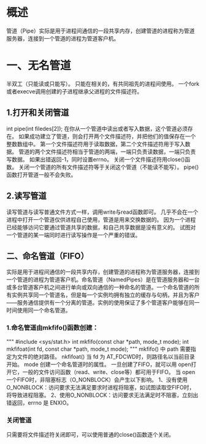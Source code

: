 # 概述
管道（Pipe）实际是用于进程间通信的一段共享内存，创建管道的进程称为管道服务器，连接到一个管道的进程为管道客户机。

# 一、无名管道
半双工（只能读或只能写）。
只能在相关的，有共同祖先的进程间使用。
一个fork或者execve调用创建的子进程继承父进程的文件描述符。

## 1.打开和关闭管道
int pipe(int filedes[2]);
在你从一个管道中读出或者写入数据，这个管道必须存在。
如果成功建立了管道，则会打开两个文件描述符，并把他们的值保存在一个整数数组中。
第一个文件描述符用于读取数据，第二个文件描述符用于写入数据。
管道的两个文件描述符相当于管道的两端，一端只负责读数据，一端只负责写数据。
如果出错返回-1，同时设置errno。
关闭一个文件描述符用close()函数。
关闭一个管道的所有文件描述符等于关闭这个管道（不能读不能写）。
pipe()函数打开管道一般不会失败。

## 2.读写管道
读写管道与读写普通文件方式一样，调用write与read函数即可。
几乎不会在一个进程中打开一个管道仅供进程自己使用，管道是用来交换数据的。
因为一个进程已经能够访问它要通过管道共享的数据，和自己共享数据是没有意义的。
试图对一个管道的某一端同时进行读写操作是一个严重的错误。

## 二、命名管道（FIFO）
实际是用于进程间通信的一段共享内存，创建管道的进程称为管道服务器，连接到一个管道的进程为管道客户机。命名管道（NamedPipes）是在管道服务器和一台或多台管道客户机之间进行单向或双向通信的一种命名的管道。一个命名管道的所有实例共享同一个管道名，但是每一个实例均拥有独立的缓存与句柄，并且为客户——服务通信提供有一个分离的管道。实例的使用保证了多个管道客户能够在同一时间使用同一个命名管道。

### 1.命名管道由mkfifo()函数创建：
"""
#include <sys/stat.h>
int mkfifo(const char *path, mode_t mode);
int mkfifoat(int fd, const char *path, mode_t mode);
"""
mkfifo() 中 path 需要指定为文件的绝对路径。
nkfifoat() 当 fd 为 AT_FDCWD时，则路径名以当前目录开始。
mode 创建一个命名管道时的属性。
一旦创建了FIFO，就可以用 open打开它，一般的文件访问函数（read、write、close等）都可用于FIFO。
当 open 一个FIFO时，非阻塞标志（O_NONBLOCK）会产生以下影响。
1、没有使用O_NONBLOCK：访问要求无法满足要求时进程将阻塞，如试图读取空FIFO时，将导致进程阻塞。
2、使用O_NONBLOCK：访问要求无法满足时不阻塞，立刻出错返回，errno 是 ENXIO。

### 关闭管道
只需要将文件描述符关闭即可，可以使用普通的close()函数逐个关闭。
